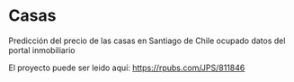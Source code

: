 # Casas
Predicción del precio de las casas en Santiago de Chile ocupado datos del portal inmobiliario

El proyecto puede ser leido aquí: https://rpubs.com/JPS/811846

